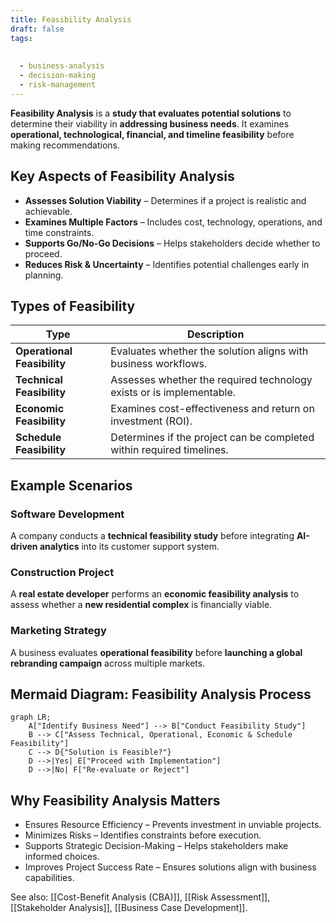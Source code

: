 ```yaml
---
title: Feasibility Analysis
draft: false
tags:
  
  
  - business-analysis
  - decision-making
  - risk-management
---
```


**Feasibility Analysis** is a **study that evaluates potential solutions** to determine their viability in **addressing business needs**. It examines **operational, technological, financial, and timeline feasibility** before making recommendations.

## **Key Aspects of Feasibility Analysis**
- **Assesses Solution Viability** – Determines if a project is realistic and achievable.
- **Examines Multiple Factors** – Includes cost, technology, operations, and time constraints.
- **Supports Go/No-Go Decisions** – Helps stakeholders decide whether to proceed.
- **Reduces Risk & Uncertainty** – Identifies potential challenges early in planning.

## **Types of Feasibility**
| **Type**                 | **Description** |
|--------------------------|------------------------------------------------|
| **Operational Feasibility** | Evaluates whether the solution aligns with business workflows. |
| **Technical Feasibility** | Assesses whether the required technology exists or is implementable. |
| **Economic Feasibility** | Examines cost-effectiveness and return on investment (ROI). |
| **Schedule Feasibility** | Determines if the project can be completed within required timelines. |

## **Example Scenarios**

### **Software Development**
A company conducts a **technical feasibility study** before integrating **AI-driven analytics** into its customer support system.

### **Construction Project**
A **real estate developer** performs an **economic feasibility analysis** to assess whether a **new residential complex** is financially viable.

### **Marketing Strategy**
A business evaluates **operational feasibility** before **launching a global rebranding campaign** across multiple markets.

## **Mermaid Diagram: Feasibility Analysis Process**
```mermaid
graph LR;
    A["Identify Business Need"] --> B["Conduct Feasibility Study"]
    B --> C["Assess Technical, Operational, Economic & Schedule Feasibility"]
    C --> D{"Solution is Feasible?"}
    D -->|Yes| E["Proceed with Implementation"]
    D -->|No| F["Re-evaluate or Reject"]
```

## Why Feasibility Analysis Matters

- Ensures Resource Efficiency – Prevents investment in unviable projects.
- Minimizes Risks – Identifies constraints before execution.
- Supports Strategic Decision-Making – Helps stakeholders make informed choices.
- Improves Project Success Rate – Ensures solutions align with business capabilities.

See also: [[Cost-Benefit Analysis (CBA)]], [[Risk Assessment]], [[Stakeholder Analysis]], [[Business Case Development]].